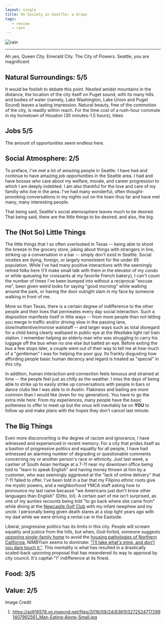 ```yaml
---
layout: single 
title: On Society in Seattle: a Gripe
tags:
   - review
   - rant
---
```



<p><img src="{{ src.url }}/images/eating.jpg" alt="rain"></p>

***

Ah yes, Queen City. Emerald City. The City of Flowers. Seattle, you are magnificent 

## Natural Surroundings: 5/5 ##
It would be foolish to debate this point. Nestled amidst mountains in the distance, the location of the city itself on Puget sound, with its many hills and bodies of water (namely, Lake Washington, Lake Union and Puget Sound) leaves a lasting impression. Natural beauty, free of the commotion of the city, is readily within reach. For the time cost of a rush-hour commute in my hometown of Houston (30 minutes-1.5 hours), hikes 

## Jobs 5/5 ##
The amount of opportunities seem endless here. 

## Social Atmosphere: 2/5 ##
To preface, I've met a lot of amazing people in Seattle. I have had and continue to have amazing job opportunities in the Seattle area. I had and have bosses who care about my welfare, morale, and career progression to which I am deeply indebted. I am also thankful for the love and care of my familiy who live in the area. I've had many wonderful, often thought-provoking conversations in my nights out on the town thus far and have met many, many interesting people.

That being said, Seattle's social atemosphere leaves much to be desired. That being said, there are the little things to be desired; and also, the big. 


## The (Not So) Little Things
The little things that I so often overlooked in Texas -- being able to shoot the breeze in the grocery store, joking about things with strangers in line, striking up a conversation in a bar -- simply don't exist in Seattle. Social niceties are dying, foreign, or largely nonexistent for the under 65 population. While I've had many positive interactions with the seemingly retired folks here (I'll make small talk with them in the elevator of my condo or while queueing for croissants at my favorite French bakery), I can't count the number of times I've been bumped into without a reciprocal "excuse me", been given weird looks for saying "good morning" while walking around the park, or having the door outright slam in my face by someone walking in front of me.

More so than Texas, there is a certain degree of indifference to the other people and their lives that permeates every day social interaction. Such a disposition manifests itself in little ways -- from more people than not letting you merge in traffic and/or driving slow in the passing lane, slow/inattentive/morose waitstaff -- and larger ways such as total disregard for a child being clearly walloped in public eye at the Westlake light rail train station. I remember helping an elderly man who was struggling to carry his luggage off the bus when no one else but batted an eye. Before exiting the bus a few stops later, a couple went out of their way to tell me at how much of a "gentleman" I was for helping the poor guy. Its frankly disgusting how affording people basic human decency and regard is treated as "special" in this city. 

In addition, human interaction and connection feels tenuous and strained at time -- the people feel just as chilly as the weather. I miss the days of being able to strike up to easily strike up conversations with people in bars or dance clubs like I was able to in Austin. Flakiness and bailing are more common than I would like (even for my generation). You have to go the extra mile here: From my experiences, many people have the basic politeness to offer to meet up but the onus will inevitably be on **YOU** to follow up and make plans with the hopes they don't cancel last minute.


## The Big Things
Even more disconcerting is the degree of racism and ignorance, I have witnessed and experienced in recent memory. For a city that prides itself as a bastion of progressive politics and equality for all people, I have had witnessed an alarming number of degrading or questionable comments concerning my or another person's race or ethnicity. Just last week, a cashier of South Asian heritage at a 7-11 near my downtown office being told to "learn to speak English" and having money thrown at him by a customer, who was seemingly aggrieved at the "lack of online delivery" that 7-11 failed to offer. I've been told in a bar that my Filipino ethnic roots give me mystic powers, and a neighborhood YMCA staff asking how to pronounce my last name because "we Americans just don't know other languages than English" (Ditto, lol). A certain part of me isn't surprised, as one of my aunties recounts being told "to go back where she came from" while dining at the <a href="https://www.newcastlegolf.com/">Newcastle Golf Club</a> with my infant newphew and my uncle. I personally being given death stares at a stop light years ago with my dad while we were driving a rental car in the Eastside. 

Liberal, progressive politics has its limits in this city. People will scream equality and justice from the hills, but when, God-forbid, someone suggests <a href="https://seattle.curbed.com/2018/8/23/17760686/hala-mha-upzone-appeal-legislation">upzoning single-family home</a> to avoid the <a href="https://lao.ca.gov/reports/2015/finance/housing-costs/housing-costs.aspx">housing pathologies of Northern California</a>, NIMBYism seems to dominate: <a href="https://thecisforcrank.com/2019/03/04/after-five-years-seattles-scaled-back-density-plan-moves-forward/">"I'll take what's mine, and don't you dare touch it."</a>. This mentality is what has resulted in a drastically scaled-back upzoning proposal that has meandered its way to approval by city council.  It's capital-"I" indifference at its finest. 



## Food: 3/5 ##

## Value: 2/5 ##


























Image Credit
1. https://az616578.vo.msecnd.net/files/2016/09/24/6361032725247172991407992561_Man-Eating-Alone-Small.jpg

